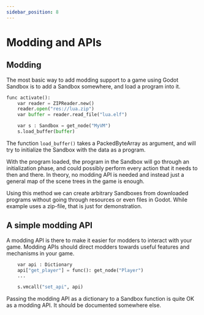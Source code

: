 ```yaml
---
sidebar_position: 8
---
```


# Modding and APIs

## Modding

The most basic way to add modding support to a game using Godot Sandbox is to add a Sandbox somewhere, and load a program into it.

```py
func activate():
    var reader = ZIPReader.new()
    reader.open("res://lua.zip")
    var buffer = reader.read_file("lua.elf")

    var s : Sandbox = get_node("MyVM")
    s.load_buffer(buffer)
```

The function `load_buffer()` takes a PackedByteArray as argument, and will try to initialize the Sandbox with the data as a program.

With the program loaded, the program in the Sandbox will go through an initialization phase, and could possibly perform every action that it needs to then and there. In theory, no modding API is needed and instead just a general map of the scene trees in the game is enough.

Using this method we can create arbitrary Sandboxes from downloaded programs without going through resources or even files in Godot. While example uses a zip-file, that is just for demonstration.


## A simple modding API

A modding API is there to make it easier for modders to interact with your game. Modding APIs should direct modders towards useful features and mechanisms in your game.

```py
	var api : Dictionary
	api["get_player"] = func(): get_node("Player")
	...

	s.vmcall("set_api", api)
```

Passing the modding API as a dictionary to a Sandbox function is quite OK as a modding API. It should be documented somewhere else.
